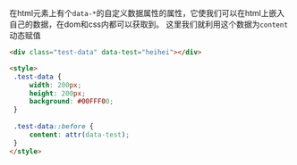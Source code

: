 在html元素上有个`data-*`的自定义数据属性的属性，它使我们可以在html上嵌入自己的数据，在dom和css内都可以获取到。
这里我们就利用这个数据为`content`动态赋值
```html
<div class="test-data" data-test="heihei"></div>

<style>
 .test-data {
	 width: 200px;
	 height: 200px;
	 background: #00FFF00;
 }
 
 .test-data::before {
	 content: attr(data-test);
 }
</style>
```
